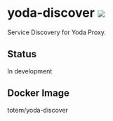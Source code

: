# yoda-discover [![](https://badge.imagelayers.io/totem/yoda-discover.svg)](https://imagelayers.io/?images=totem/yoda-discover:develop 'Get your own badge on imagelayers.io')

Service Discovery for Yoda Proxy.

## Status
In development

## Docker Image
totem/yoda-discover

